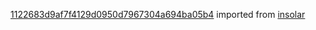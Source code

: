 [1122683d9af7f4129d0950d7967304a694ba05b4](https://github.com/insolar/insolar/commit/1122683d9af7f4129d0950d7967304a694ba05b4) imported from [insolar](https://github.com/insolar/insolar)
